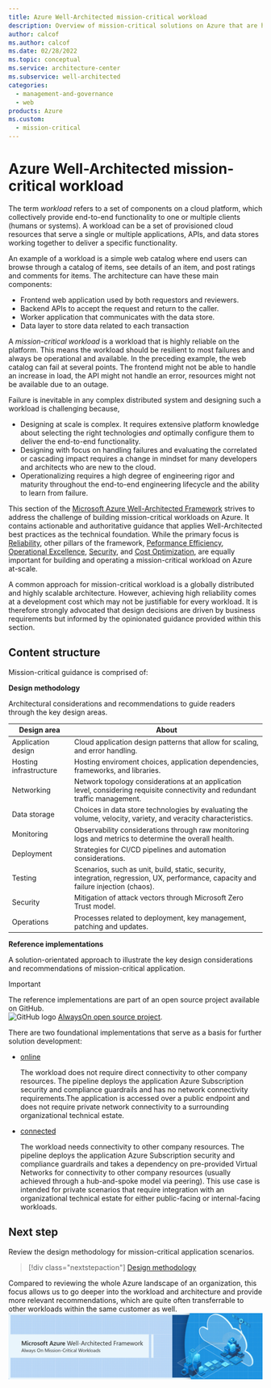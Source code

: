```yaml
---
title: Azure Well-Architected mission-critical workload
description: Overview of mission-critical solutions on Azure that are highly reliable.
author: calcof
ms.author: calcof
ms.date: 02/28/2022
ms.topic: conceptual
ms.service: architecture-center
ms.subservice: well-architected
categories:
  - management-and-governance
  - web
products: Azure
ms.custom:
  - mission-critical
---
```

# Azure Well-Architected mission-critical workload

The term _workload_ refers to a set of components on a cloud platform, which collectively provide end-to-end functionality to one or multiple clients (humans or systems). A workload can be a set of provisioned cloud resources that serve a single or multiple applications, APIs, and data stores working together to deliver a specific functionality. 

An example of a workload is a simple web catalog where end users can browse through a catalog of items, see details of an item, and post ratings and comments for items. The architecture can have these main components:

- Frontend web application used by both requestors and reviewers.
- Backend APIs to accept the request and return to the caller.
- Worker application that communicates with the data store.
- Data layer to store data related to each transaction 

A _mission-critical workload_ is a workload that is highly reliable on the platform. This means the workload should be resilient to most failures and always be operational and available. In the preceding example, the web catalog can fail at several points. The frontend might not be able to handle an increase in load, the API might not handle an error, resources might not be available due to an outage. 

Failure is inevitable in any complex distributed system and designing such a workload is challenging because,

- Designing at scale is complex. It requires extensive platform knowledge about selecting the right technologies _and_ optimally configure them to deliver the end-to-end functionality.
- Designing with focus on handling failures and evaluating the correlated or cascading impact requires a change in mindset for many developers and architects who are new to the cloud. 
- Operationalizing requires a high degree of engineering rigor and maturity throughout the end-to-end engineering lifecycle and the ability to learn from failure.

This section of the [Microsoft Azure Well-Architected Framework](/azure/architecture/framework) strives to address the challenge of building mission-critical workloads on Azure. It contains actionable and authoritative guidance that applies Well-Architected best practices as the technical foundation. While the primary focus is [Reliability](/azure/architecture/framework/#reliability), other pillars of the framework, [Peformance Efficiency](/azure/architecture/framework/scalability/), [Operational Excellence](/azure/architecture/framework/devops/), [Security](/azure/architecture/framework/security/), and [Cost Optimization](/azure/architecture/framework/cost/), are equally important for building and operating a mission-critical workload on Azure at-scale.  

A common approach for mission-critical workload is a globally distributed and highly scalable architecture. However, achieving high reliability comes at a development cost which may not be justifiable for every workload. It is therefore strongly advocated that design decisions are driven by business requirements but informed by the opinionated guidance provided within this section.

## Content structure

Mission-critical guidance is comprised of:

**Design methodology**

Architectural considerations and recommendations to guide readers through the key design areas.

|Design area|About|
|---|---|
|Application design| Cloud application design patterns that allow for scaling, and error handling. 	|
|Hosting infrastructure| Hosting enviroment choices, application dependencies, frameworks, and libraries.	|
|Networking| Network topology considerations at an application level, considering requisite connectivity and redundant traffic management.|
|Data storage|Choices in data store technologies by evaluating the volume, velocity, variety, and veracity characteristics.|
|Monitoring|Observability considerations through raw monitoring logs and metrics to determine the overall health.	|
|Deployment| Strategies for CI/CD pipelines and automation considerations.	|
|Testing| Scenarios, such as unit, build, static, security, integration, regression, UX, performance, capacity and failure injection (chaos). |
|Security|Mitigation of attack vectors through Microsoft Zero Trust model.|
|Operations|Processes related to deployment, key management, patching and updates.|

**Reference implementations**

A solution-orientated approach to illustrate the key design considerations and recommendations of mission-critical application. 

> [!IMPORTANT]
> The reference implementations are part of an open source project available on GitHub.  
> ![GitHub logo](./images/github.svg) [AlwaysOn open source project](http://github.com/azure/alwayson).

There are two foundational implementations that serve as a basis for further solution development:

- [online](https://github.com/azure/alwayson-foundational-online)

  The workload does not require direct connectivity to other company resources. The pipeline deploys the application Azure Subscription security and compliance guardrails and has no network connectivity requirements.The application is accessed over a public endpoint and does not require private network connectivity to a surrounding organizational technical estate.

- [connected](https://github.com/azure/alwayson-foundational-connected) 

  The workload needs connectivity to other company resources. The pipeline deploys the application Azure Subscription security and compliance guardrails and takes a dependency on pre-provided Virtual Networks for connectivity to other company resources (usually achieved through a hub-and-spoke model via peering). This use case is intended for private scenarios that require integration with an organizational technical estate for either public-facing or internal-facing workloads.



## Next step

Review the design methodology for mission-critical application scenarios.

> [!div class="nextstepaction"]
> [Design methodology](./alwayson-design-methodology.md)



Compared to reviewing the whole Azure landscape of an organization, this focus allows us to go deeper into the workload and architecture and provide more relevant recommendations, which are quite often transferrable to other workloads within the same customer as well.
![Azure Well-Architected mission-critical workload](./images/alwayson-waf-banner.png "Always On Mission Critical Applications")